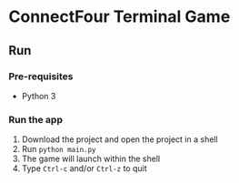 # ConnectFour Terminal Game

## Run

### Pre-requisites

- Python 3

### Run the app

1. Download the project and open the project in a shell
2. Run `python main.py`
3. The game will launch within the shell
4. Type `Ctrl-c` and/or `Ctrl-z` to quit
